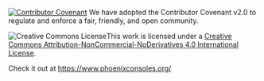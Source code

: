 [![Contributor Covenant](https://img.shields.io/badge/Contributor%20Covenant-v2.0%20adopted-ff69b4.svg)](code_of_conduct.md) We have adopted the Contributor Covenant v2.0 to regulate and enforce a fair, friendly, and open community.

![Creative Commons License](https://i.creativecommons.org/l/by-nc-nd/4.0/80x15.png)This work is licensed under a <a rel="license" href="http://creativecommons.org/licenses/by-nc-nd/4.0/">Creative Commons Attribution-NonCommercial-NoDerivatives 4.0 International License</a>.

Check it out at https://www.phoenixconsoles.org/

